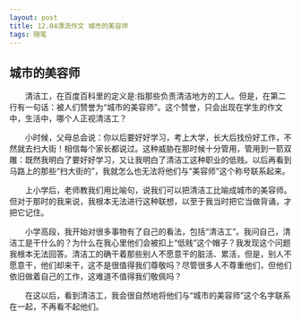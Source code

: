 ```yaml
---
layout: post
title: 12.04漂流作文 城市的美容师
tags: 随笔
---
```


城市的美容师
----------

　　清洁工，在百度百科里的定义是:指那些负责清洁地方的工人。但是，在第二行有一句话：被人们赞誉为“城市的美容师”。这个赞誉，只会出现在学生的作文中，生活中，哪个人正视清洁工？

　　小时候，父母总会说：你以后要好好学习，考上大学，长大后找份好工作，不然就去扫大街！相信每个家长都说过。这种威胁在那时候十分管用，管用到一箭双雕：既然我明白了要好好学习，又让我明白了清洁工这种职业的低贱。以后再看到马路上的那些“扫大街的”，我就怎么也无法将他们与“美容师”这个称号联系起来。

　　上小学后，老师教我们用比喻句，说我们可以把清洁工比喻成城市的美容师。但对于那时的我来说，我根本无法进行这种联想，以至于我当时把它当做背诵，才把它记住。

　　小学高段，我开始对很多事物有了自己的看法，包括“清洁工”。我问自己，清洁工是干什么的？为什么在我心里他们会被扣上“低贱”这个帽子？我发现这个问题我根本无法回答。清洁工的确干着那些别人不愿意干的脏活、累活，但是，别人不愿意干，他们却来干，这不是很值得我们尊敬吗？尽管很多人不尊重他们，但他们依旧做着自己的工作，这难道不值得我们敬佩吗？

　　在这以后，看到清洁工，我会很自然地将他们与“城市的美容师”这个名字联系在一起，不再看不起他们。